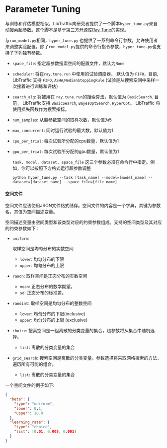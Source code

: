 # Parameter Tuning

与训练和评估模型相似，LibTraffic向研究者提供了一个脚本`hyper_tune.py`来自动搜索超参数。这个脚本是基于第三方开源库[Ray Tune](https://docs.ray.io/en/master/tune/index.html)的实现。

与`run_model.py`相同，`hyper_tune.py` 也提供了一系列命令行参数，允许使用者来调整实验配置。除了`run_model.py`提供的命令行指令参数，`hyper_tune.py`也支持了下列独有参数。

- `space_file`: 指定超参数搜索空间的配置文件，默认为`None`

- `scheduler`: 将在`ray.tune.run` 中使用的试验调度器， 默认值为 `FIFO`，目前, LibTraffic 支持 `FIFO`, `ASHA`,`MedianStoppingRule` (试验是从搜索空间中采样一次接着进行训练和评估）

- `search_alg`: 将被用在 `ray.tune.run`的搜索算法，默认值为 `BasicSearch`. 目前， LibTraffic支持 `BasicSearch`, `BayesOptSearch`, `HyperOpt`。 LibTraffic 将使用损失函数作为搜索指标。

- `num_samples`: 从超参数空间的取样次数，默认值为5

- `max_concurrent`: 同时运行试验的最大数，默认值为1

- `cpu_per_trial`: 每次试验所分配的cpu数量，默认值为1

- `gpu_per_trial`: 每次试验所分配的gpu数量，默认值为1

     `task, model, dataset, space_file` 这三个参数必须在命令行中指定。例如，你可以按照下方格式运行超参数调整
     
    ```shell
    python hyper_tune.py --task [task_name] --model=[model_name] --dataset=[dataset_name] --space_file=[file_name]
    ```
    
    

#### 空间文件

空间文件应该使用JSON文件格式储存。空间文件的内容是一个字典，其键为参数名，其值为空间描述变量。

空间描述变量由空间类型和该类型对应的约束参数组成。支持的空间类型及其对应的约束参数如下：

* `uniform`: 

    取样空间是均匀分布的实数空间

    * `lower`: 均匀分布的下限
    * `upper`: 均匀分布的上限

* `randn`: 取样空间是正态分布的实数空间

    * `mean`: 正态分布的数学期望。
    * `sd`: 正态分布的标准差。

* `randint`: 取样空间是均匀分布的整数空间

    * `lower`: 均匀分布的下限(inclusive)
    * `upper`: 均匀分布的上限 (exclusive)

* `choice`: 搜索空间是一组离散的分类变量的集合，超参数将从集合中随机选择。

    * `list`: 离散的分类变量的集合

* `grid_search`: 搜索空间是离散的分类变量。参数选择将采取网格搜索的方法，遍历所有可能的组合。

    * `list`: 离散的分类变量的集合

一个空间文件的例子如下:

```json
{
  "beta": {
    "type": "uniform",
    "lower": 0.1,
    "upper": 10.0
  },
  "learning_rate": {
    "type": "choice",
    "list": [0.01, 0.005, 0.001]
  }
}
```

